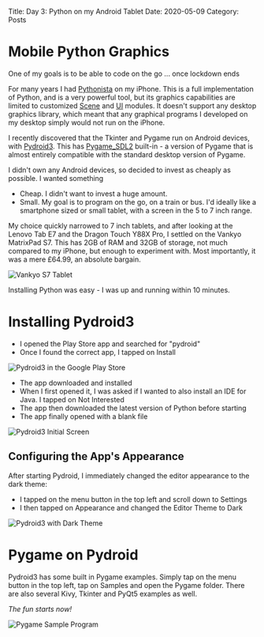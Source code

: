 Title: Day 3: Python on my Android Tablet
Date: 2020-05-09
Category: Posts

Mobile Python Graphics
======================

One of my goals is to be able to code on the go ... once lockdown ends

For many years I had [Pythonista](http://omz-software.com/pythonista/) on my iPhone. This is a full implementation of Python, and is a very powerful tool, but its graphics capabilities are limited to customized [Scene](http://omz-software.com/pythonista/docs/ios/scene.html) and [UI](http://omz-software.com/pythonista/docs/ios/ui.html) modules. It doesn't support any desktop graphics library, which meant that any graphical programs I developed on my desktop simply would not run on the iPhone.

I recently discovered that the Tkinter and Pygame run on Android devices, with [Pydroid3](https://play.google.com/store/apps/details?id=ru.iiec.pydroid3&hl=en_GB). This has [Pygame_SDL2](https://pygame-sdl2.readthedocs.io/en/latest/) built-in - a version of Pygame that is almost entirely compatible with the standard desktop version of Pygame.

I didn't own any Android devices, so decided to invest as cheaply as possible.  I wanted something

- Cheap. I didn't want to invest a huge amount.
- Small. My goal is to program on the go, on a train or bus. I'd ideally like a smartphone sized or small tablet, with a screen in the 5 to 7 inch range.

My choice quickly narrowed to 7 inch tablets, and after looking at the Lenovo Tab E7 and the Dragon Touch Y88X Pro, I settled on the Vankyo MatrixPad S7. This has 2GB of RAM and 32GB of storage, not much compared to my iPhone, but enough to experiment with. Most importantly, it was a mere £64.99, an absolute bargain.

![Vankyo S7 Tablet]({static}/images/Vankyo_S7_Tablet.jpg)

Installing Python was easy - I was up and running within 10 minutes.

Installing Pydroid3
===================

- I opened the Play Store app and searched for "pydroid"
- Once I found the correct app, I tapped on Install

![Pydroid3 in the Google Play Store]({static}/images/Pydroid3_Install_Step_1.png)

- The app downloaded and installed
- When I first opened it, I was asked if I wanted to also install an IDE for Java. I tapped on Not Interested
- The app then downloaded the latest version of Python before starting
- The app finally opened with a blank file

![Pydroid3 Initial Screen]({static}/images/Pydroid3_Install_Step_2.png)

## Configuring the App's Appearance ##

After starting Pydroid, I immediately changed the editor appearance to the dark theme:

- I tapped on the menu button in the top left and scroll down to Settings
- I then tapped on Appearance and changed the Editor Theme to Dark

![Pydroid3 with Dark Theme]({static}/images/Pydroid3_Install_Step_3.png)

Pygame on Pydroid
=================

Pydroid3 has some built in Pygame examples. Simply tap on the menu button in the top left, tap on Samples and open the Pygame folder. There are also several Kivy, Tkinter and PyQt5 examples as well.

*The fun starts now!*

![Pygame Sample Program]({static}/images/Pydroid3_Install_Step_4.png)
